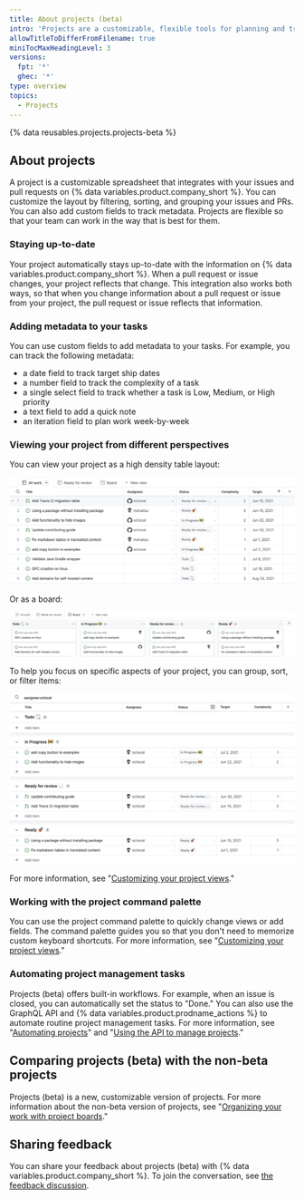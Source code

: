 ```yaml
---
title: About projects (beta)
intro: 'Projects are a customizable, flexible tools for planning and tracking work on {% data variables.product.company_short %}.'
allowTitleToDifferFromFilename: true
miniTocMaxHeadingLevel: 3
versions:
  fpt: '*'
  ghec: '*'
type: overview
topics:
  - Projects
---
```


{% data reusables.projects.projects-beta %}

## About projects

A project is a customizable spreadsheet that integrates with your issues and pull requests on {% data variables.product.company_short %}. You can customize the layout by filtering, sorting, and grouping your issues and PRs. You can also add custom fields to track metadata. Projects are flexible so that your team can work in the way that is best for them.

### Staying up-to-date

Your project automatically stays up-to-date with the information on {% data variables.product.company_short %}. When a pull request or issue changes, your project reflects that change. This integration also works both ways, so that when you change information about a pull request or issue from your project, the pull request or issue reflects that information.

### Adding metadata to your tasks

You can use custom fields to add metadata to your tasks. For example, you can track the following metadata:

- a date field to track target ship dates
- a number field to track the complexity of a task
- a single select field to track whether a task is Low, Medium, or High priority
- a text field to add a quick note
- an iteration field to plan work week-by-week

### Viewing your project from different perspectives

You can view your project as a high density table layout:

![Project table](/assets/images/help/issues/projects_table.png)

Or as a board:

![Project board](/assets/images/help/issues/projects_board.png)

To help you focus on specific aspects of your project, you can group, sort, or filter items:

![Project view](/assets/images/help/issues/project_view.png)

For more information, see "[Customizing your project views](/issues/trying-out-the-new-projects-experience/customizing-your-project-views)."

### Working with the project command palette

You can use the project command palette to quickly change views or add fields. The command palette guides you so that you don't need to memorize custom keyboard shortcuts. For more information, see "[Customizing your project views](/issues/trying-out-the-new-projects-experience/customizing-your-project-views)."

### Automating project management tasks

Projects (beta) offers built-in workflows. For example, when an issue is closed, you can automatically set the status to "Done." You can also use the GraphQL API and {% data variables.product.prodname_actions %} to automate routine project management tasks. For more information, see "[Automating projects](/issues/trying-out-the-new-projects-experience/automating-projects)" and "[Using the API to manage projects](/issues/trying-out-the-new-projects-experience/using-the-api-to-manage-projects)."

## Comparing projects (beta) with the non-beta projects

Projects (beta) is a new, customizable version of projects. For more information about the non-beta version of projects, see "[Organizing your work with project boards](/issues/organizing-your-work-with-project-boards)."

## Sharing feedback

You can share your feedback about projects (beta) with {% data variables.product.company_short %}. To join the conversation, see [the feedback discussion](https://github.com/github/feedback/discussions/categories/issues-feedback).
